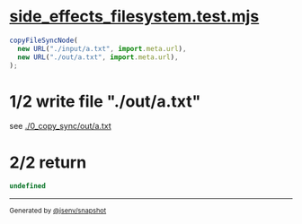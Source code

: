 # [side_effects_filesystem.test.mjs](../../side_effects_filesystem.test.mjs)

```js
copyFileSyncNode(
  new URL("./input/a.txt", import.meta.url),
  new URL("./out/a.txt", import.meta.url),
);
```

# 1/2 write file "./out/a.txt"

see [./0_copy_sync/out/a.txt](./0_copy_sync/out/a.txt)

# 2/2 return

```js
undefined
```

---

<sub>
  Generated by <a href="https://github.com/jsenv/core/tree/main/packages/tooling/snapshot">@jsenv/snapshot</a>
</sub>

